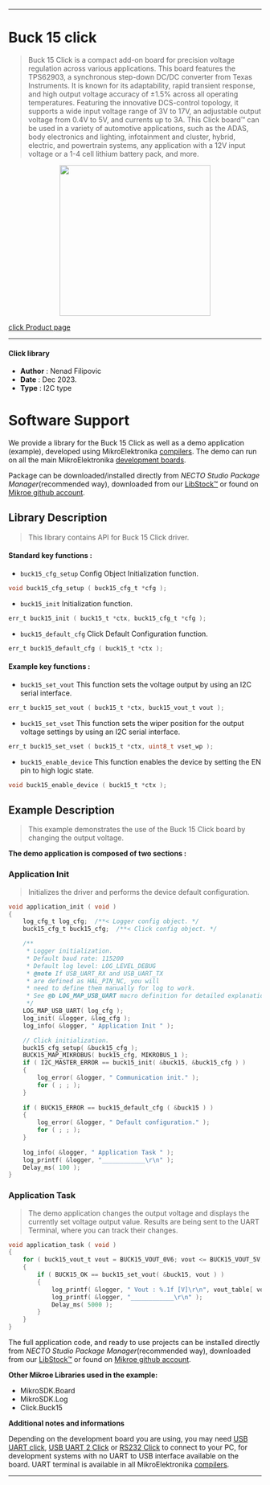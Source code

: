 
---
# Buck 15 click

> Buck 15 Click is a compact add-on board for precision voltage regulation across various applications. This board features the TPS62903, a synchronous step-down DC/DC converter from Texas Instruments. It is known for its adaptability, rapid transient response, and high output voltage accuracy of ±1.5% across all operating temperatures. Featuring the innovative DCS-control topology, it supports a wide input voltage range of 3V to 17V, an adjustable output voltage from 0.4V to 5V, and currents up to 3A. This Click board™ can be used in a variety of automotive applications, such as the ADAS, body electronics and lighting, infotainment and cluster, hybrid, electric, and powertrain systems, any application with a 12V input voltage or a 1-4 cell lithium battery pack, and more.

<p align="center">
  <img src="https://download.mikroe.com/images/click_for_ide/buck15_click.png" height=300px>
</p>

[click Product page](https://www.mikroe.com/buck-15-click)

---


#### Click library

- **Author**        : Nenad Filipovic
- **Date**          : Dec 2023.
- **Type**          : I2C type


# Software Support

We provide a library for the Buck 15 Click
as well as a demo application (example), developed using MikroElektronika
[compilers](https://www.mikroe.com/necto-studio).
The demo can run on all the main MikroElektronika [development boards](https://www.mikroe.com/development-boards).

Package can be downloaded/installed directly from *NECTO Studio Package Manager*(recommended way), downloaded from our [LibStock&trade;](https://libstock.mikroe.com) or found on [Mikroe github account](https://github.com/MikroElektronika/mikrosdk_click_v2/tree/master/clicks).

## Library Description

> This library contains API for Buck 15 Click driver.

#### Standard key functions :

- `buck15_cfg_setup` Config Object Initialization function.
```c
void buck15_cfg_setup ( buck15_cfg_t *cfg );
```

- `buck15_init` Initialization function.
```c
err_t buck15_init ( buck15_t *ctx, buck15_cfg_t *cfg );
```

- `buck15_default_cfg` Click Default Configuration function.
```c
err_t buck15_default_cfg ( buck15_t *ctx );
```

#### Example key functions :

- `buck15_set_vout` This function sets the voltage output by using an I2C serial interface.
```c
err_t buck15_set_vout ( buck15_t *ctx, buck15_vout_t vout );
```

- `buck15_set_vset` This function sets the wiper position for the output voltage settings by using an I2C serial interface.
```c
err_t buck15_set_vset ( buck15_t *ctx, uint8_t vset_wp );
```

- `buck15_enable_device` This function enables the device by setting the EN pin to high logic state.
```c
void buck15_enable_device ( buck15_t *ctx );
```

## Example Description

> This example demonstrates the use of the Buck 15 Click board by changing the output voltage.

**The demo application is composed of two sections :**

### Application Init

> Initializes the driver and performs the device default configuration.

```c
void application_init ( void ) 
{
    log_cfg_t log_cfg;  /**< Logger config object. */
    buck15_cfg_t buck15_cfg;  /**< Click config object. */

    /** 
     * Logger initialization.
     * Default baud rate: 115200
     * Default log level: LOG_LEVEL_DEBUG
     * @note If USB_UART_RX and USB_UART_TX 
     * are defined as HAL_PIN_NC, you will 
     * need to define them manually for log to work. 
     * See @b LOG_MAP_USB_UART macro definition for detailed explanation.
     */
    LOG_MAP_USB_UART( log_cfg );
    log_init( &logger, &log_cfg );
    log_info( &logger, " Application Init " );

    // Click initialization.
    buck15_cfg_setup( &buck15_cfg );
    BUCK15_MAP_MIKROBUS( buck15_cfg, MIKROBUS_1 );
    if ( I2C_MASTER_ERROR == buck15_init( &buck15, &buck15_cfg ) ) 
    {
        log_error( &logger, " Communication init." );
        for ( ; ; );
    }
    
    if ( BUCK15_ERROR == buck15_default_cfg ( &buck15 ) )
    {
        log_error( &logger, " Default configuration." );
        for ( ; ; );
    }
    
    log_info( &logger, " Application Task " );
    log_printf( &logger, "____________\r\n" );
    Delay_ms( 100 );
}
```

### Application Task

> The demo application changes the output voltage and displays the currently set voltage output value.
> Results are being sent to the UART Terminal, where you can track their changes.

```c
void application_task ( void ) 
{
    for ( buck15_vout_t vout = BUCK15_VOUT_0V6; vout <= BUCK15_VOUT_5V; vout++ )
    {
        if ( BUCK15_OK == buck15_set_vout( &buck15, vout ) )
        {
            log_printf( &logger, " Vout : %.1f [V]\r\n", vout_table[ vout ] );
            log_printf( &logger, "____________\r\n" );
            Delay_ms( 5000 );
        }
    }
}
```

The full application code, and ready to use projects can be installed directly from *NECTO Studio Package Manager*(recommended way), downloaded from our [LibStock&trade;](https://libstock.mikroe.com) or found on [Mikroe github account](https://github.com/MikroElektronika/mikrosdk_click_v2/tree/master/clicks).

**Other Mikroe Libraries used in the example:**

- MikroSDK.Board
- MikroSDK.Log
- Click.Buck15

**Additional notes and informations**

Depending on the development board you are using, you may need
[USB UART click](https://www.mikroe.com/usb-uart-click),
[USB UART 2 Click](https://www.mikroe.com/usb-uart-2-click) or
[RS232 Click](https://www.mikroe.com/rs232-click) to connect to your PC, for
development systems with no UART to USB interface available on the board. UART
terminal is available in all MikroElektronika
[compilers](https://shop.mikroe.com/compilers).

---
